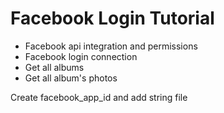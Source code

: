 # Facebook Login Tutorial

- Facebook api integration and permissions
- Facebook login connection
- Get all albums
- Get all album's photos


Create facebook_app_id and add string file



